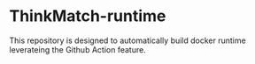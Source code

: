 # ThinkMatch-runtime

This repository is designed to automatically build docker runtime leverateing the Github Action feature.
